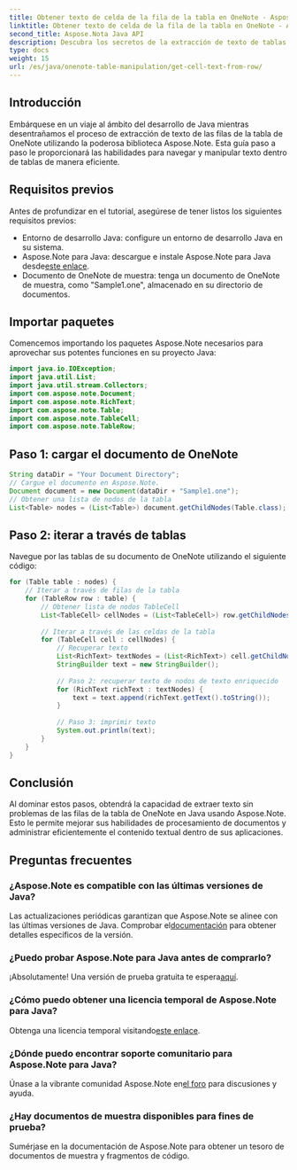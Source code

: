 ```yaml
---
title: Obtener texto de celda de la fila de la tabla en OneNote - Aspose.Note
linktitle: Obtener texto de celda de la fila de la tabla en OneNote - Aspose.Note
second_title: Aspose.Nota Java API
description: Descubra los secretos de la extracción de texto de tablas de OneNote en Java utilizando Aspose.Note. Siga nuestra guía paso a paso para mejorar sus habilidades de procesamiento de documentos.
type: docs
weight: 15
url: /es/java/onenote-table-manipulation/get-cell-text-from-row/
---
```

## Introducción
Embárquese en un viaje al ámbito del desarrollo de Java mientras desentrañamos el proceso de extracción de texto de las filas de la tabla de OneNote utilizando la poderosa biblioteca Aspose.Note. Esta guía paso a paso le proporcionará las habilidades para navegar y manipular texto dentro de tablas de manera eficiente.
## Requisitos previos
Antes de profundizar en el tutorial, asegúrese de tener listos los siguientes requisitos previos:
- Entorno de desarrollo Java: configure un entorno de desarrollo Java en su sistema.
-  Aspose.Note para Java: descargue e instale Aspose.Note para Java desde[este enlace](https://releases.aspose.com/note/java/).
- Documento de OneNote de muestra: tenga un documento de OneNote de muestra, como "Sample1.one", almacenado en su directorio de documentos.
## Importar paquetes
Comencemos importando los paquetes Aspose.Note necesarios para aprovechar sus potentes funciones en su proyecto Java:
```java
import java.io.IOException;
import java.util.List;
import java.util.stream.Collectors;
import com.aspose.note.Document;
import com.aspose.note.RichText;
import com.aspose.note.Table;
import com.aspose.note.TableCell;
import com.aspose.note.TableRow;
```
## Paso 1: cargar el documento de OneNote
```java
String dataDir = "Your Document Directory";
// Cargue el documento en Aspose.Note.
Document document = new Document(dataDir + "Sample1.one");
// Obtener una lista de nodos de la tabla
List<Table> nodes = (List<Table>) document.getChildNodes(Table.class);
```
## Paso 2: iterar a través de tablas
Navegue por las tablas de su documento de OneNote utilizando el siguiente código:
```java
for (Table table : nodes) {
    // Iterar a través de filas de la tabla
    for (TableRow row : table) {
        // Obtener lista de nodos TableCell
        List<TableCell> cellNodes = (List<TableCell>) row.getChildNodes(TableCell.class);
        
        // Iterar a través de las celdas de la tabla
        for (TableCell cell : cellNodes) {
            // Recuperar texto
            List<RichText> textNodes = (List<RichText>) cell.getChildNodes(RichText.class);
            StringBuilder text = new StringBuilder();
            
            // Paso 2: recuperar texto de nodos de texto enriquecido
            for (RichText richText : textNodes) {
                text = text.append(richText.getText().toString());
            }
            
            // Paso 3: imprimir texto
            System.out.println(text);
        }
    }
}
```
## Conclusión
Al dominar estos pasos, obtendrá la capacidad de extraer texto sin problemas de las filas de la tabla de OneNote en Java usando Aspose.Note. Esto le permite mejorar sus habilidades de procesamiento de documentos y administrar eficientemente el contenido textual dentro de sus aplicaciones.
## Preguntas frecuentes
### ¿Aspose.Note es compatible con las últimas versiones de Java?
 Las actualizaciones periódicas garantizan que Aspose.Note se alinee con las últimas versiones de Java. Comprobar el[documentación](https://reference.aspose.com/note/java/) para obtener detalles específicos de la versión.
### ¿Puedo probar Aspose.Note para Java antes de comprarlo?
¡Absolutamente! Una versión de prueba gratuita te espera[aquí](https://releases.aspose.com/).
### ¿Cómo puedo obtener una licencia temporal de Aspose.Note para Java?
 Obtenga una licencia temporal visitando[este enlace](https://purchase.aspose.com/temporary-license/).
### ¿Dónde puedo encontrar soporte comunitario para Aspose.Note para Java?
 Únase a la vibrante comunidad Aspose.Note en[el foro](https://forum.aspose.com/c/note/28) para discusiones y ayuda.
### ¿Hay documentos de muestra disponibles para fines de prueba?
Sumérjase en la documentación de Aspose.Note para obtener un tesoro de documentos de muestra y fragmentos de código.